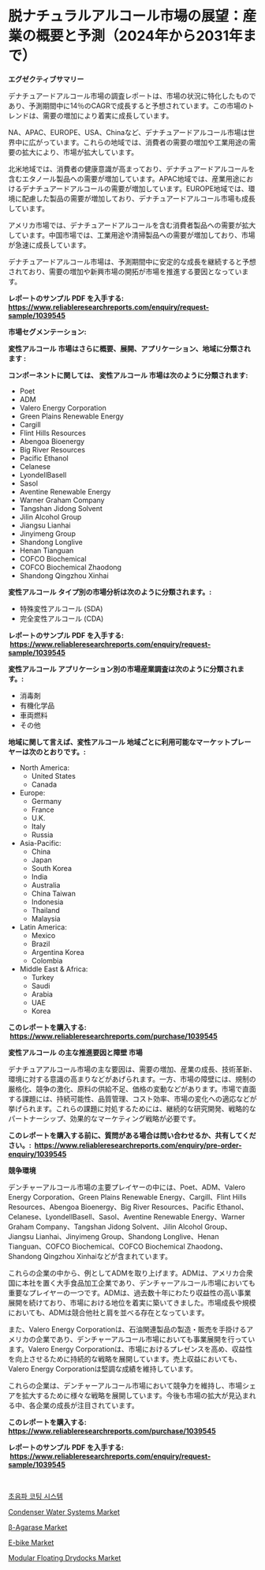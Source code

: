 <p><h1>脱ナチュラルアルコール市場の展望：産業の概要と予測（2024年から2031年まで）</h1></p><p><strong>エグゼクティブサマリー</strong></p>
<p><p>デナチュアードアルコール市場の調査レポートは、市場の状況に特化したものであり、予測期間中に14％のCAGRで成長すると予想されています。この市場のトレンドは、需要の増加により着実に成長しています。</p><p>NA、APAC、EUROPE、USA、Chinaなど、デナチュアードアルコール市場は世界中に広がっています。これらの地域では、消費者の需要の増加や工業用途の需要の拡大により、市場が拡大しています。</p><p>北米地域では、消費者の健康意識が高まっており、デナチュアードアルコールを含むエタノール製品への需要が増加しています。APAC地域では、産業用途におけるデナチュアードアルコールの需要が増加しています。EUROPE地域では、環境に配慮した製品の需要が増加しており、デナチュアードアルコール市場も成長しています。</p><p>アメリカ市場では、デナチュアードアルコールを含む消費者製品への需要が拡大しています。中国市場では、工業用途や清掃製品への需要が増加しており、市場が急速に成長しています。</p><p>デナチュアードアルコール市場は、予測期間中に安定的な成長を継続すると予想されており、需要の増加や新興市場の開拓が市場を推進する要因となっています。</p></p>
<p><strong>レポートのサンプル PDF を入手する: <a href="https://www.reliableresearchreports.com/enquiry/request-sample/1039545">https://www.reliableresearchreports.com/enquiry/request-sample/1039545</a></strong></p>
<p><strong>市場セグメンテーション:</strong></p>
<p><strong> 変性アルコール 市場はさらに概要、展開、アプリケーション、地域に分類されます :</strong></p>
<p><strong>コンポーネントに関しては、 変性アルコール 市場は次のように分類されます: &nbsp;</strong></p>
<p><ul><li>Poet</li><li>ADM</li><li>Valero Energy Corporation</li><li>Green Plains Renewable Energy</li><li>Cargill</li><li>Flint Hills Resources</li><li>Abengoa Bioenergy</li><li>Big River Resources</li><li>Pacific Ethanol</li><li>Celanese</li><li>LyondellBasell</li><li>Sasol</li><li>Aventine Renewable Energy</li><li>Warner Graham Company</li><li>Tangshan Jidong Solvent</li><li>Jilin Alcohol Group</li><li>Jiangsu Lianhai</li><li>Jinyimeng Group</li><li>Shandong Longlive</li><li>Henan Tianguan</li><li>COFCO Biochemical</li><li>COFCO Biochemical Zhaodong</li><li>Shandong Qingzhou Xinhai</li></ul></p>
<p><strong> 変性アルコール タイプ別の市場分析は次のように分類されます。:</strong></p>
<p><ul><li>特殊変性アルコール (SDA)</li><li>完全変性アルコール (CDA)</li></ul></p>
<p><strong>レポートのサンプル PDF を入手する: &nbsp;<a href="https://www.reliableresearchreports.com/enquiry/request-sample/1039545">https://www.reliableresearchreports.com/enquiry/request-sample/1039545</a></strong></p>
<p><strong> 変性アルコール アプリケーション別の市場産業調査は次のように分類されます。:</strong></p>
<p><ul><li>消毒剤</li><li>有機化学品</li><li>車両燃料</li><li>その他</li></ul></p>
<p><strong>地域に関して言えば、変性アルコール 地域ごとに利用可能なマーケットプレーヤーは次のとおりです。:</strong></p>
<p><ul>
    <li>
        North America:
        <ul>
            <li>United States</li>
            <li>Canada</li>
        </ul>
    </li>
    <li>
        Europe:
        <ul>
            <li>Germany</li>
            <li>France</li>
            <li>U.K.</li>
            <li>Italy</li>
            <li>Russia</li>
        </ul>
    </li>
    <li>
        Asia-Pacific:
        <ul>
            <li>China</li>
            <li>Japan</li>
            <li>South Korea</li>
            <li>India</li>
            <li>Australia</li>
            <li>China Taiwan</li>
            <li>Indonesia</li>
            <li>Thailand</li>
            <li>Malaysia</li>
        </ul>
    </li>
    <li>
        Latin America:
        <ul>
            <li>Mexico</li>
            <li>Brazil</li>
            <li>Argentina Korea</li>
            <li>Colombia</li>
        </ul>
    </li>
    <li>
        Middle East & Africa:
        <ul>
            <li>Turkey</li>
            <li>Saudi</li>
            <li>Arabia</li>
            <li>UAE</li>
            <li>Korea</li>
        </ul>
    </li>
    </ul></p>
<p><strong>このレポートを購入する: &nbsp;<a href="https://www.reliableresearchreports.com/purchase/1039545">https://www.reliableresearchreports.com/purchase/1039545</a></strong></p>
<p><strong>変性アルコール の主な推進要因と障壁 市場</strong></p>
<p><p>デナチュアアルコール市場の主な要因は、需要の増加、産業の成長、技術革新、環境に対する意識の高まりなどがあげられます。一方、市場の障壁には、規制の厳格化、競争の激化、原料の供給不足、価格の変動などがあります。市場で直面する課題には、持続可能性、品質管理、コスト効率、市場の変化への適応などが挙げられます。これらの課題に対処するためには、継続的な研究開発、戦略的なパートナーシップ、効果的なマーケティング戦略が必要です。</p></p>
<p><strong>このレポートを購入する前に、質問がある場合は問い合わせるか、共有してください。:&nbsp; <a href="https://www.reliableresearchreports.com/enquiry/pre-order-enquiry/1039545">https://www.reliableresearchreports.com/enquiry/pre-order-enquiry/1039545</a></strong></p>
<p><strong>競争環境</strong></p>
<p><p>デンチャーアルコール市場の主要プレイヤーの中には、Poet、ADM、Valero Energy Corporation、Green Plains Renewable Energy、Cargill、Flint Hills Resources、Abengoa Bioenergy、Big River Resources、Pacific Ethanol、Celanese、LyondellBasell、Sasol、Aventine Renewable Energy、Warner Graham Company、Tangshan Jidong Solvent、Jilin Alcohol Group、Jiangsu Lianhai、Jinyimeng Group、Shandong Longlive、Henan Tianguan、COFCO Biochemical、COFCO Biochemical Zhaodong、Shandong Qingzhou Xinhaiなどが含まれています。</p><p>これらの企業の中から、例としてADMを取り上げます。ADMは、アメリカ合衆国に本社を置く大手食品加工企業であり、デンチャーアルコール市場においても重要なプレイヤーの一つです。ADMは、過去数十年にわたり収益性の高い事業展開を続けており、市場における地位を着実に築いてきました。市場成長や規模においても、ADMは競合他社と肩を並べる存在となっています。</p><p>また、Valero Energy Corporationは、石油関連製品の製造・販売を手掛けるアメリカの企業であり、デンチャーアルコール市場においても事業展開を行っています。Valero Energy Corporationは、市場におけるプレゼンスを高め、収益性を向上させるために持続的な戦略を展開しています。売上収益においても、Valero Energy Corporationは堅調な成績を維持しています。</p><p>これらの企業は、デンチャーアルコール市場において競争力を維持し、市場シェアを拡大するために様々な戦略を展開しています。今後も市場の拡大が見込まれる中、各企業の成長が注目されています。</p></p>
<p><strong>このレポートを購入する: &nbsp; <a href="https://www.reliableresearchreports.com/purchase/1039545">https://www.reliableresearchreports.com/purchase/1039545</a></strong></p>
<p><strong>レポートのサンプル PDF を入手する: &nbsp;<a href="https://www.reliableresearchreports.com/enquiry/request-sample/1039545">https://www.reliableresearchreports.com/enquiry/request-sample/1039545</a></strong><strong></strong></p>
<p>&nbsp;</p>
<p><p><a href="https://github.com/vsoq0zknh59/Market-Research-Report-List-1/blob/main/6795812188609.md">초음파 코팅 시스템</a></p><p><a href="https://three-jumbo-f6d.notion.site/Condenser-Water-Systems-Market-Research-Report-Forecasted-for-Period-from-2024-2031-by-Market-Typ-c8032f61f4034d65b10aea0fe93192ab">Condenser Water Systems Market</a></p><p><a href="https://view.publitas.com/reportprime-1/b-agarase-market-share-market-new-trends-analysis-report-by-type-by-application-by-end-use-by-region-and-segment-forecasts-2023-2030/">β-Agarase Market</a></p><p><a href="https://github.com/prosalinda88/Market-Research-Report-List-3/blob/main/e-bike-market.md">E-bike Market</a></p><p><a href="https://github.com/NorbertYates/Market-Research-Report-List-3/blob/main/modular-floating-drydocks-market.md">Modular Floating Drydocks Market</a></p></p>